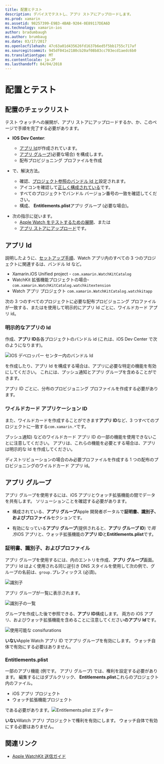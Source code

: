 ```yaml
---
title: 配置とテスト
description: デバイスでテストし、アプリ ストアにアップロードします。
ms.prod: xamarin
ms.assetid: 98257399-E9B3-4BAB-9204-0E89117DEA6D
ms.technology: xamarin-ios
author: bradumbaugh
ms.author: brumbaug
ms.date: 03/17/2017
ms.openlocfilehash: 47c63a01d435626fd1637b6ed5f5bb1755c717af
ms.sourcegitcommit: 945df041e2180cb20af08b83cc703ecd1aedc6b0
ms.translationtype: MT
ms.contentlocale: ja-JP
ms.lasthandoff: 04/04/2018
---
```

# <a name="deployment-and-testing"></a>配置とテスト

## <a name="deployment-checklist"></a>配置のチェックリスト

テスト ウォッチへの展開が、アプリ ストアにアップロードするか、か、このページで手順を完了する必要があります。

- **IOS Dev Center**:
  - [アプリ Id](#App_IDs)が作成されています。
  - [アプリ グループ](#App_Groups)(必要な場合) を構成します。
  - 配布プロビジョニング プロファイルを作成

- で、解決方法。

  - 確認、[プロジェクト参照のバンドル Id と](~/ios/watchos/get-started/installation.md)設定されます。
  - アイコンを確認して[正しく構成されている](~/ios/watchos/app-fundamentals/icons.md)です。
  - すべてのプロジェクトでバンドル バージョン番号の一致を確認してください。
  - 構成、 **Entitlements.plist**アプリ グループ (必要な場合)。

* 次の指示に従います。
  - [Apple Watch をテストするための展開](~/ios/watchos/deploy-test/device.md)、または
  - [アプリ ストアにアップロード](~/ios/watchos/deploy-test/appstore.md)です。

<a name="App_IDs"/>

## <a name="app-ids"></a>アプリ Id

説明したように、[セットアップ手順](~/ios/watchos/get-started/installation.md)、Watch アプリ内のすべての 3 つのプロジェクトに関連するは、バンドル Id など。

- Xamarin.iOS Unified project - `com.xamarin.WatchKitCatalog`
- WatchKit 拡張機能プロジェクトの場合- `com.xamarin.WatchKitCatalog.watchkitextension`
- Watch アプリ プロジェクト `com.xamarin.WatchKitCatalog.watchkitapp`

次の 3 つのすべてのプロジェクトに必要な配布プロビジョニング プロファイルが一致する、またはを使用して明示的にアプリ Id ごとに、ワイルドカード アプリ id。

### <a name="explicit-app-ids"></a>明示的なアプリの Id

作成、**アプリ ID**各各プロジェクトのバンドル id (これは、iOS Dev Center で次のようになります)。

![IOS デベロッパー センター内のバンドル Id](images/appids-specific-sml.png)

を作成したり、アプリ Id を構成する場合は、アプリに必要な特定の機能を有効にしてください。 これには、プッシュ通知とアプリ グループを含めることができます。

アプリ ID ごとに、分布のプロビジョニング プロファイルを作成する必要があります。

### <a name="wildcard-app-id"></a>ワイルドカード アプリケーション ID

また、ワイルドカードを作成することができます**アプリ ID**など、3 つすべてのプロジェクトに一致する`com.xamarin.*`です。

プッシュ通知) などのワイルドカード アプリ ID の一部の機能を使用できないことに注意してください。 アプリは、これらの機能を必要とする場合は、アプリは明示的な Id を作成してください。

ディストリビューションの場合のみ必要プロファイルを作成する 1 つの配布のプロビジョニングのワイルドカード アプリ id。

<a name="App_Groups" />

## <a name="app-groups"></a>アプリ グループ

アプリ グループを使用するには、iOS アプリとウォッチ拡張機能の間でデータを共有します。 ソリューションことを確認する必要があります。

- 構成されている、**アプリ グループ**Apple 開発者ポータルで**証明書、識別子、およびプロファイル**セクションです。

- 有効になっている**アプリ グループ**(提供されると、**アプリ グループ ID**) で*両方*iOS アプリと、ウォッチ拡張機能の**アプリ ID**と**Entitlements.plist**です。

### <a name="certificates-identifiers--profiles"></a>証明書、識別子、およびプロファイル

アプリ グループを使用するには、内のエントリを作成、**アプリ グループ**画面。 アプリ Id はよく使用される同じ逆引き DNS スタイルを使用して次の例で、グループの名前は、`group.`プレフィックス (必須)。

![識別子](images/appgroups-new-sml.png)

アプリ グループが一覧に表示されます。

![識別子の一覧](images/appgroups-setup-sml.png)

グループを作成した後で参照できる、**アプリ ID**構成します。 両方の iOS アプリ、およびウォッチ拡張機能を含めることに注意してください**のアプリ Id**です。

![使用可能な consifurations](images/appgroups-sml.png)

**いない**Apple Watch アプリ ID でアプリ グループを有効にします。 ウォッチ自体で有効にする必要はありません。

### <a name="entitlementsplist"></a>Entitlements.plist

一部のアプリ機能 (例です。 アプリ グループ) では、権利を設定する必要があります。
編集するにはダブルクリック、 **Entitlements.plist**これらのプロジェクト内のファイル。

- iOS アプリ プロジェクト
- ウォッチ拡張機能プロジェクト

である必要があります。![Entitlements.plist エディター](images/entitlements-plist-sml.png)

**いない**Watch アプリ プロジェクトで権利を有効にします。 ウォッチ自体で有効にする必要はありません。

## <a name="related-links"></a>関連リンク

- [Apple WatchKit 送信ガイド](https://developer.apple.com/app-store/watch/)
